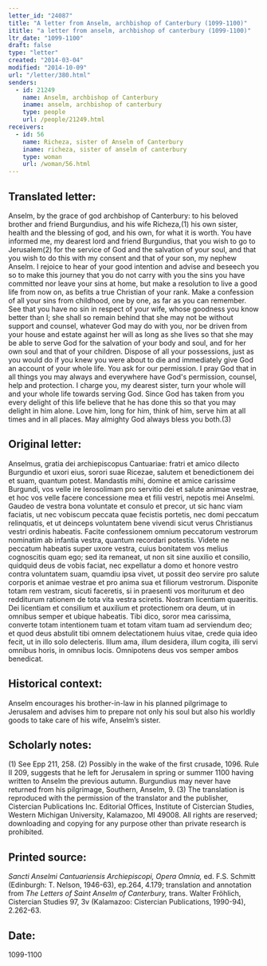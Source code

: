 ```yaml
---
letter_id: "24087"
title: "A letter from Anselm, archbishop of Canterbury (1099-1100)"
ititle: "a letter from anselm, archbishop of canterbury (1099-1100)"
ltr_date: "1099-1100"
draft: false
type: "letter"
created: "2014-03-04"
modified: "2014-10-09"
url: "/letter/380.html"
senders:
  - id: 21249
    name: Anselm, archbishop of Canterbury
    iname: anselm, archbishop of canterbury
    type: people
    url: /people/21249.html
receivers:
  - id: 56
    name: Richeza, sister of Anselm of Canterbury
    iname: richeza, sister of anselm of canterbury
    type: woman
    url: /woman/56.html
---
```

<h2> Translated letter:</h2>Anselm, by the grace of god archbishop of Canterbury: to his beloved brother and friend Burgundius, and his wife Richeza,(1) his own sister, health and the blessing of god, and his own, for what it is worth.
You have informed me, my dearest lord and friend Burgundius, that you wish to go to Jerusalem(2) for the service of God and the salvation of your soul, and that you wish to do this with my consent and that of your son, my nephew Anselm. I rejoice to hear of your good intention and advise and beseech you so to make this journey that you do not carry with you the sins you have committed nor leave your sins at home, but make a resolution to live a good life from now on, as befits a true Christian of your rank. Make a confession of all your sins from childhood, one by one, as far as you can remember. See that you have no sin in respect of your wife, whose goodness you know better than I; she shall so remain behind that she may not be without support and counsel, whatever God may do with you, nor be driven from your house and estate against her will as long as she lives so that she may be able to serve God for the salvation of your body and soul, and for her own soul and that of your children. Dispose of all your possessions, just as you would do if you knew you were about to die and immediately give God an account of your whole life. You ask for our permission. I pray God that in all things you may always and everywhere have God's permission, counsel, help and protection.
I charge you, my dearest sister, turn your whole will and your whole life towards serving God. Since God has taken from you every delight of this life believe that he has done this so that you may delight in him alone. Love him, long for him, think of him, serve him at all times and in all places.
May almighty God always bless you both.(3)
<h2 class="mt-4"> Original letter:</h2>Anselmus, gratia dei archiepiscopus Cantuariae: fratri et amico dilecto Burgundio et uxori eius, sorori suae Ricezae, salutem et benedictionem dei et suam, quantum potest.
Mandastis mihi, domine et amice carissime Burgundi, vos velle ire Ierosolimam pro servitio dei et salute animae vestrae, et hoc vos velle facere concessione mea et filii vestri, nepotis mei Anselmi. Gaudeo de vestra bona voluntate et consulo et precor, ut sic hanc viam faciatis, ut nec vobiscum peccata quae fecistis portetis, nec domi peccatum relinquatis, et ut deinceps voluntatem bene vivendi sicut verus Christianus vestri ordinis habeatis. Facite confessionem omnium peccatorum vestrorum nominatim ab infantia vestra, quantum recordari potestis. Videte ne peccatum habeatis super uxore vestra, cuius bonitatem vos melius cognoscitis quam ego; sed ita remaneat, ut non sit sine auxilio et consilio, quidquid deus de vobis faciat, nec expellatur a domo et honore vestro contra voluntatem suam, quamdiu ipsa vivet, ut possit deo servire pro salute corporis et animae vestrae et pro anima sua et filiorum vestrorum. Disponite totam rem vestram, sicuti faceretis, si in praesenti vos moriturum et deo redditurum rationem de tota vita vestra sciretis. Nostram licentiam quaeritis. Dei licentiam et consilium et auxilium et protectionem ora deum, ut in omnibus semper et ubique habeatis.
Tibi dico, soror mea carissima, converte totam intentionem tuam et totam vitam tuam ad serviendum deo; et quod deus abstulit tibi omnem delectationem huius vitae, crede quia ideo fecit, ut in illo solo delecteris. Illum ama, illum desidera, illum cogita, illi servi omnibus horis, in omnibus locis.
Omnipotens deus vos semper ambos benedicat.
<h2 class="mt-4"> Historical context:</h2>Anselm encourages his brother-in-law in his planned pilgrimage to Jerusalem and advises him to prepare not only his soul but also his worldly goods to take care of his wife, Anselm’s sister.
<h2 class="mt-4"> Scholarly notes:</h2>(1) See Epp 211, 258.
(2) Possibly in the wake of the first crusade, 1096. Rule II 209, suggests that he left for Jerusalem in spring or summer 1100 having written to Anselm the previous autumn. Burgundius may never have returned from his pilgrimage, Southern, Anselm, 9.
(3) The translation is reproduced with the permission of the translator and the publisher, Cistercian Publications Inc. Editorial Offices, Institute of Cistercian Studies, Western Michigan University, Kalamazoo, MI 49008.  All rights are reserved; downloading and copying for any purpose other than private research is prohibited.
<h2 class="mt-4"> Printed source:</h2><p><em>Sancti Anselmi Cantuariensis Archiepiscopi, Opera Omnia,</em> ed. F.S. Schmitt (Edinburgh: T. Nelson, 1946-63), ep.264, 4.179; translation and annotation from <em>The Letters of Saint Anselm of Canterbury,</em> trans. Walter Fröhlich, Cistercian Studies 97, 3v (Kalamazoo: Cistercian Publications, 1990-94), 2.262-63.</p><h2 class="mt-4"> Date:</h2>1099-1100